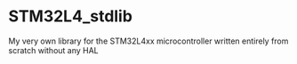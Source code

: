 # STM32L4_stdlib
My very own library for the STM32L4xx microcontroller written entirely from scratch without any HAL
